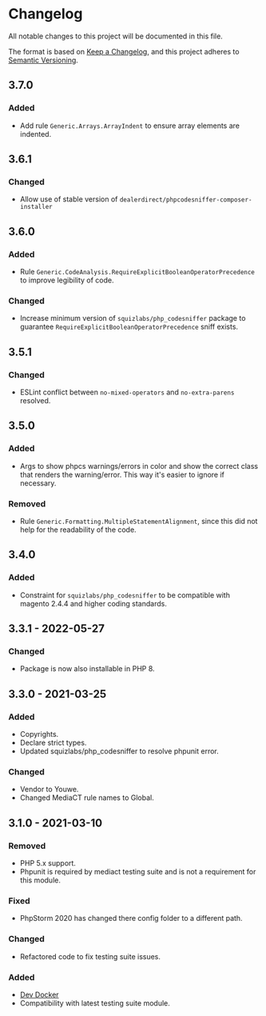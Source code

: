 # Changelog
All notable changes to this project will be documented in this file.

The format is based on [Keep a Changelog](https://keepachangelog.com/en/1.0.0/),
and this project adheres to [Semantic Versioning](https://semver.org/spec/v2.0.0.html).

## 3.7.0
### Added
- Add rule `Generic.Arrays.ArrayIndent` to ensure array elements are indented.

## 3.6.1
### Changed
- Allow use of stable version of `dealerdirect/phpcodesniffer-composer-installer`

## 3.6.0
### Added
- Rule `Generic.CodeAnalysis.RequireExplicitBooleanOperatorPrecedence` to improve legibility of code.

### Changed
- Increase minimum version of `squizlabs/php_codesniffer` package to guarantee `RequireExplicitBooleanOperatorPrecedence` sniff exists.

## 3.5.1
### Changed
- ESLint conflict between `no-mixed-operators` and `no-extra-parens` resolved.

## 3.5.0
### Added
- Args to show phpcs warnings/errors in color and show the correct class that
  renders the warning/error. This way it's easier to ignore if necessary.

### Removed
- Rule `Generic.Formatting.MultipleStatementAlignment`, since this did not help for the readability
  of the code.

## 3.4.0
### Added
- Constraint for `squizlabs/php_codesniffer` to be compatible with
  magento 2.4.4 and higher coding standards.

## 3.3.1 - 2022-05-27
### Changed
- Package is now also installable in PHP 8.

## 3.3.0 - 2021-03-25
### Added
- Copyrights.
- Declare strict types.
- Updated squizlabs/php_codesniffer to resolve phpunit error.

### Changed
- Vendor to Youwe.
- Changed MediaCT rule names to Global.

## 3.1.0 - 2021-03-10
### Removed
- PHP 5.x support.
- Phpunit is required by mediact testing suite and is not a requirement for this module.

### Fixed
- PhpStorm 2020 has changed there config folder to a different path.

### Changed
- Refactored code to fix testing suite issues.

### Added
- [Dev Docker](https://github.com/mediact/docker-compose-development-manager)
- Compatibility with latest testing suite module.
